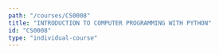 ```yaml
---
path: "/courses/CS0008"
title: "INTRODUCTION TO COMPUTER PROGRAMMING WITH PYTHON"
id: "CS0008"
type: "individual-course"
---
```

